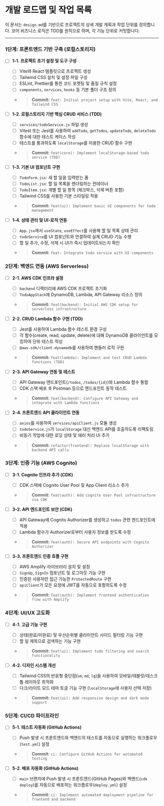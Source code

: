 # 개발 로드맵 및 작업 목록

이 문서는 `design.md`를 기반으로 프로젝트의 상세 개발 계획과 작업 단위를 정의합니다.
코어 비즈니스 로직은 TDD를 원칙으로 하며, 각 기능 단위로 커밋합니다.

---

### 1단계: 프론트엔드 기반 구축 (로컬스토리지)

- [ ] **1-1. 프로젝트 초기 설정 및 도구 구성**
  - [ ] Vite와 React 템플릿으로 프로젝트 생성
  - [ ] Tailwind CSS 설치 및 설정 파일 구성
  - [ ] ESLint, Prettier를 통한 코드 포맷팅 및 품질 규칙 설정
  - [ ] `components`, `services`, `hooks` 등 기본 폴더 구조 정의
  - > **Commit:** `feat: Initial project setup with Vite, React, and Tailwind CSS`

- [ ] **1-2. 로컬스토리지 기반 핵심 CRUD 서비스 (TDD)**
  - [ ] `services/todoService.js` 파일 생성
  - [ ] Vitest 또는 Jest를 사용하여 `addTodo`, `getTodos`, `updateTodo`, `deleteTodo` 함수에 대한 테스트 케이스 작성
  - [ ] 테스트를 통과하도록 `localStorage`를 이용한 CRUD 함수 구현
  - > **Commit:** `feat(core): Implement localStorage-based todo service (TDD)`

- [ ] **1-3. 기본 UI 컴포넌트 구현**
  - [ ] `TodoForm.jsx`: 새 할 일을 입력받는 폼
  - [ ] `TodoList.jsx`: 할 일 목록을 렌더링하는 컨테이너
  - [ ] `TodoItem.jsx`: 개별 할 일 항목 (체크박스, 삭제 버튼 포함)
  - [ ] Tailwind CSS를 사용한 기본 스타일링 적용
  - > **Commit:** `feat(ui): Implement basic UI components for todo management`

- [ ] **1-4. 상태 관리 및 UI-로직 연동**
  - [ ] `App.jsx`에서 `useState`, `useEffect`를 사용해 할 일 목록 상태 관리
  - [ ] `todoService`를 UI 컴포넌트와 연결하여 실제 CRUD 기능 수행
  - [ ] 할 일 추가, 수정, 삭제 시 UI가 즉시 업데이트되는지 확인
  - > **Commit:** `feat: Integrate todo service with UI components`

### 2단계: 백엔드 연동 (AWS Serverless)

- [ ] **2-1. AWS CDK 인프라 설정**
  - [ ] `backend` 디렉터리에 AWS CDK 프로젝트 초기화
  - [ ] `TodoAppStack`에 DynamoDB, Lambda, API Gateway 리소스 정의
  - > **Commit:** `feat(backend): Initial AWS CDK setup for serverless infrastructure`

- [ ] **2-2. CRUD Lambda 함수 구현 (TDD)**
  - [ ] Jest를 사용하여 Lambda 함수 테스트 환경 구성
  - [ ] 각 함수(create, read, update, delete)에 대해 DynamoDB 클라이언트를 모킹하여 단위 테스트 작성
  - [ ] `@aws-sdk/client-dynamodb`를 사용하여 핸들러 로직 구현
  - > **Commit:** `feat(lambda): Implement and test CRUD Lambda functions (TDD)`

- [ ] **2-3. API Gateway 연동 및 테스트**
  - [ ] API Gateway 엔드포인트(`/todos`, `/todos/{id}`)와 Lambda 함수 통합
  - [ ] CDK 스택 배포 후 Postman 등으로 엔드포인트 동작 테스트
  - > **Commit:** `feat(backend): Configure API Gateway and integrate with Lambda functions`

- [ ] **2-4. 프론트엔드 API 클라이언트 연동**
  - [ ] `axios`를 사용하여 `services/apiClient.js` 모듈 생성
  - [ ] `todoService.js`가 `localStorage` 대신 백엔드 API를 호출하도록 리팩토링
  - [ ] 비동기 작업에 대한 로딩 상태 및 에러 처리 UI 추가
  - > **Commit:** `refactor(frontend): Replace localStorage with backend API calls`

### 3단계: 인증 기능 (AWS Cognito)

- [ ] **3-1. Cognito 인프라 추가 (CDK)**
  - [ ] CDK 스택에 Cognito User Pool 및 App Client 리소스 추가
  - > **Commit:** `feat(auth): Add Cognito User Pool infrastructure via CDK`

- [ ] **3-2. API 엔드포인트 보안 (CDK)**
  - [ ] API Gateway에 Cognito Authorizer를 생성하고 `todos` 관련 엔드포인트에 적용
  - [ ] Lambda 함수가 Authorizer로부터 사용자 정보를 받도록 수정
  - > **Commit:** `feat(auth): Secure API endpoints with Cognito Authorizer`

- [ ] **3-3. 프론트엔드 인증 흐름 구현**
  - [ ] AWS Amplify 라이브러리 설치 및 설정
  - [ ] `SignUp`, `SignIn` 컴포넌트 및 로그아웃 기능 구현
  - [ ] 인증된 사용자만 접근 가능한 `ProtectedRoute` 구현
  - [ ] `apiClient`가 모든 요청에 JWT를 자동으로 포함하도록 수정
  - > **Commit:** `feat(auth): Implement frontend authentication flow with Amplify`

### 4단계: UI/UX 고도화

- [ ] **4-1. 고급 기능 구현**
  - [ ] 상태(완료/미완료) 및 우선순위별 클라이언트 사이드 필터링 기능 구현
  - [ ] 할 일 제목으로 검색하는 기능 구현
  - > **Commit:** `feat(ui): Implement todo filtering and search functionality`

- [ ] **4-2. 디자인 시스템 개선**
  - [ ] Tailwind CSS의 반응형 중단점(`sm`, `md`, `lg`)을 사용하여 모바일/태블릿/데스크톱 레이아웃 최적화
  - [ ] 다크/라이트 모드 테마 토글 기능 구현 (`localStorage`에 사용자 선택 저장)
  - > **Commit:** `feat(ui): Add responsive design and dark mode support`

### 5단계: CI/CD 파이프라인

- [ ] **5-1. 테스트 자동화 (GitHub Actions)**
  - [ ] Push 발생 시 프론트엔드와 백엔드의 테스트를 자동으로 실행하는 워크플로우(`test.yml`) 설정
  - > **Commit:** `ci: Configure GitHub Actions for automated testing`

- [ ] **5-2. 배포 자동화 (GitHub Actions)**
  - [ ] `main` 브랜치에 Push 발생 시 프론트엔드(GitHub Pages)와 백엔드(`cdk deploy`)를 자동으로 배포하는 워크플로우(`deploy.yml`) 설정
  - > **Commit:** `ci: Implement automated deployment pipeline for frontend and backend`
